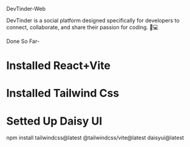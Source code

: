 DevTinder-Web

DevTinder is a social platform designed specifically for developers to connect, collaborate, and share their passion for coding. 🤖💻

Done So Far-
# Installed React+Vite
# Installed Tailwind Css
# Setted Up Daisy UI
npm install tailwindcss@latest @tailwindcss/vite@latest daisyui@latest

